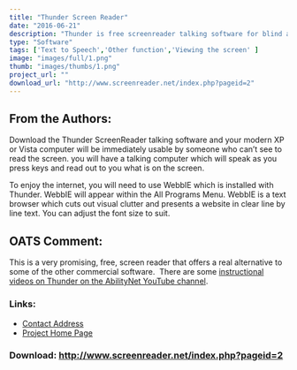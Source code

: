```yaml
---
title: "Thunder Screen Reader"
date: "2016-06-21"
description: "Thunder is free screenreader talking software for blind and visually impaired people."
type: "Software"
tags: ['Text to Speech','Other function','Viewing the screen' ]
image: "images/full/1.png"
thumb: "images/thumbs/1.png"
project_url: ""
download_url: "http://www.screenreader.net/index.php?pageid=2"
---
```

From the Authors:
-----------------

Download the Thunder ScreenReader talking software and your modern XP or Vista computer will be immediately usable by someone who can’t see to read the screen. you will have a talking computer which will speak as you press keys and read out to you what is on the screen.  
  
 To enjoy the internet, you will need to use WebbIE which is installed with Thunder. WebbIE will appear within the All Programs Menu. WebbIE is a text browser which cuts out visual clutter and presents a website in clear line by line text. You can adjust the font size to suit.

  
OATS Comment:
-------------

This is a very promising, free, screen reader that offers a real alternative to some of the other commercial software.  There are some <a href="">instructional videos on Thunder on the AbilityNet YouTube channel</a>.  

### Links:
- <a href="mailto:brett.clippingdale@gmail.com">Contact Address</a>
- <a href="http://www.screenreader.net/">Project Home Page</a>

### Download: http://www.screenreader.net/index.php?pageid=2 